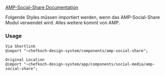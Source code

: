 [AMP-Social-Share Documentation](https://ampbyexample.com/components/amp-social-share/)

Folgende Styles müssen importiert werden, wenn das AMP-Social-Share Modul verwendet wird. Alles weitere kommt von AMP. 

### Usage  
    
    Via Shortlink
    @import "~chefkoch-design-system/components/amp-social-share";
    
    Original Location
    @import "~chefkoch-design-system/app/components/social-media/amp-social-share";

